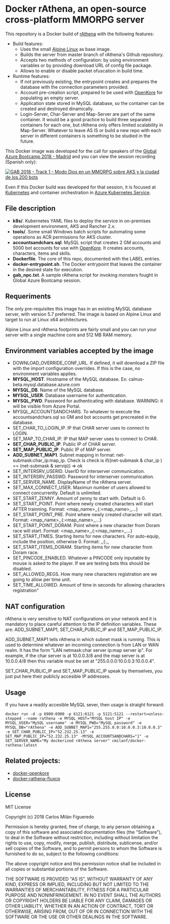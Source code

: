 # Docker rAthena, an open-source cross-platform MMORPG server
This repository is a Docker build of [rAthena](https://github.com/rathena/rathena) with the following features:
  * Build features:
    * Uses the small [Alpine Linux](https://hub.docker.com/_/alpine/) as base image.
    * Builds the server from master branch of rAthena's Github repository.
    * Accepts two methods of configuration: by using environment variables or by providing download URL of config file package.
    * Allows to enable or disable packet ofuscation in build time.
  * Runtime features:
    * If not previously existing, the entrypoint creates and prepares the database with the connection parameters provided.
    * Account pre-creation script, prepared to be used with [OpenKore](http://openkore.com) for populating an empty server.
    * Application state stored in MySQL database, so the container can be created and destroyed dinamically.
    * Login-Server, Char-Server and Map-Server are part of the same container. It would be a good practice to build three separated containers for each one, but rAthena only offers limited scalability in Map-Server. Whatever to leave AS IS or build a new repo with each server in different containers is something to be studied in the future.

This Docker image was developed for the call for speakers of the [Global Azure Bootcamp 2018 - Madrid](http://azurebootcamp.es) and you can view the session recording (Spanish only):

[![GAB 2018 - Track 1 - Modo Dios en un MMORPG sobre AKS y la ciudad de los 200 bots](https://img.youtube.com/vi/ZBDJImdmiUo/0.jpg)](https://www.youtube.com/watch?v=ZBDJImdmiUo)

Even if this Docker build was developed for that session, it is focused at [Kubernetes](https://kubernetes.io) and container orchestration in [Azure Kubernetes Service](https://azure.microsoft.com/es-es/services/kubernetes-service/).

## File description

  * **k8s/**. Kubernetes YAML files to deploy the service in on-premises development environment, AKS and Rancher 2.x.
  * **tools/**. Some small Windows batch scripts for automating some operations as ACR permissions for AKS cluster.
  * **accountsandchars.sql**. MySQL script that creates 2 GM accounts and 5000 bot accounts for use with [OpenKore](http://openkore.com). It creates accounts, characters, items and skills.
  * **Dockerfile**. The core of this repo, documented with the LABEL entries.
  * **docker-entrypoint.sh**. The Docker entrypoint that leaves the container in the desired state for execution.
  * **gab_npc.txt**. A sample rAthena script for invoking monsters fought in Global Azure Bootcamp session.

## Requeriments
The only pre-requisites this image has in an existing MySQL database server, with version 5.7 preferred.
The image is based on Alpine Linux and target to run at Linux x64 architectures.

Alpine Linux and rAthena footprints are fairly small and you can run your server with a single machine core and 512 MB RAM memory.

## Environment variables accepted by the image

  * DOWNLOAD_OVERRIDE_CONF_URL. If defined, it will download a ZIP file with the import configuration overrides. If this is the case, no environment variables applies.
  * **MYSQL_HOST**. Hostname of the MySQL database. Ex: calnus-beta.mysql.database.azure.com
  * **MYSQL_DB**. Name of the MySQL database.
  * **MYSQL_USER**. Database username for authentication.
  * **MYSQL_PWD**. Password for authenticating with database. WARNING: it will be visible from Azure Portal.
  * MYSQL_ACCOUNTSANDCHARS. To whatever to execute the accountsandchars.sql so GM and bot accounts get precreated in the database.
  * SET_CHAR_TO_LOGIN_IP. IP that CHAR server uses to connect to LOGIN.
  * SET_MAP_TO_CHAR_IP. IP that MAP server uses to connect to CHAR.
  * **SET_CHAR_PUBLIC_IP**. Public IP of CHAR server.
  * **SET_MAP_PUBLIC_IP**. Public IP of MAP server.
  * **ADD_SUBNET_MAP1**. Subnet mapping in format: net-submask:char_ip:map_ip. Check is check is if((net-submask & char_ip ) == (net-submask & servip)) => ok
  * SET_INTERSRV_USERID. UserID for interserver communication.
  * SET_INTERSRV_PASSWD. Password for interserver communication.
  * SET_SERVER_NAME. DisplayName of the rAthena server.
  * SET_MAX_CONNECT_USER. Maximun number of users allowed to connect concurrently. Default is unlimited.
  * SET_START_ZENNY. Amount of zenny to start with. Default is 0.
  * SET_START_POINT. Point where newly created characters will start AFTER trainning. Format: <map_name>,<x>,<y>{:<map_name>,<x>,<y>...}
  * SET_START_POINT_PRE. Point where newly created character will start. Format: <map_name>,<x>,<y>{:<map_name>,<x>,<y>...}
  * SET_START_POINT_DORAM. Point where a new character from Doram race will start. Format: <map_name>,<x>,<y>{:<map_name>,<x>,<y>...}
  * SET_START_ITMES. Starting items for new characters. For auto-equip, include the position, otherwise 0. Format: <id>,<amount>,<position>{:<id>,<amount>,<position>
  * SET_START_ITEMS_DORAM. Starting items for new character from Doram race.
  * SET_PINCODE_ENABLED. Whatever a PINCODE only inputable by mouse is asked to the player. If we are testing bots this should be disabled.
  * SET_ALLOWED_REGS. How many new characters registration are we going to allow per time unit.
  * SET_TIME_ALLOWED. Amount of time in seconds for allowing characters registration"

## NAT configuration

rAthena is very sensitive to NAT configurations on your network and it is mandatory to place careful attention to the IP definition variables. These are: ADD_SUBNET_MAP1, SET_CHAR_PUBLIC_IP and SET_MAP_PUBLIC_IP.

ADD_SUBNET_MAP1 tells rAthena in which subnet mask is running. This is used to determine whatever an incoming connection is from LAN or WAN realm. It has the form "LAN netmask:char server ip:map server ip". For example, if the char server is at 10.0.0.3/8 and the map server is at 10.0.0.4/8 then this variable must be set at "255.0.0.0:10.0.0.3:10.0.0.4".

SET_CHAR_PUBLIC_IP and SET_MAP_PUBLIC_IP speak by themselves, you just put here their publicly accesible IP addresses.

## Usage
If you have a readily accesible MySQL sever, then usage is straight forward:

```
docker run -d -p 6900:6900 -p 6121:6121 -p 5121:5121 --restart=unless-stopped --name rathena -e MYSQL_HOST="MYSQL host IP" -e MYSQL_USER="MySQL username" -e MYSQL_PWD="MySQL password" -e MYSQL_DB="rAthena" -e ADD_SUBNET_MAP1="255.255.0.0:10.0.0.3:10.0.0.3" -e SET_CHAR_PUBLIC_IP="52.232.25.13" -e SET_MAP_PUBLIC_IP="52.232.25.13" -MYSQL_ACCOUNTSANDCHARS="1" -e SET_SERVER_NAME="My dockerized rAthena server" cmilanf/docker-rathena:latest
```

## Related projects:

  * [docker-openkore](https://github.com/cmilanf/docker-openkore)
  * [docker-rathena-fluxcp](https://github.com/cmilanf/docker-rathena-fluxcp)

## License
MIT License

Copyright (c) 2018 Carlos Milán Figueredo

Permission is hereby granted, free of charge, to any person obtaining a copy
of this software and associated documentation files (the "Software"), to deal
in the Software without restriction, including without limitation the rights
to use, copy, modify, merge, publish, distribute, sublicense, and/or sell
copies of the Software, and to permit persons to whom the Software is
furnished to do so, subject to the following conditions:

The above copyright notice and this permission notice shall be included in all
copies or substantial portions of the Software.

THE SOFTWARE IS PROVIDED "AS IS", WITHOUT WARRANTY OF ANY KIND, EXPRESS OR
IMPLIED, INCLUDING BUT NOT LIMITED TO THE WARRANTIES OF MERCHANTABILITY,
FITNESS FOR A PARTICULAR PURPOSE AND NONINFRINGEMENT. IN NO EVENT SHALL THE
AUTHORS OR COPYRIGHT HOLDERS BE LIABLE FOR ANY CLAIM, DAMAGES OR OTHER
LIABILITY, WHETHER IN AN ACTION OF CONTRACT, TORT OR OTHERWISE, ARISING FROM,
OUT OF OR IN CONNECTION WITH THE SOFTWARE OR THE USE OR OTHER DEALINGS IN THE
SOFTWARE.